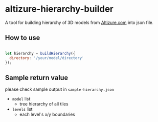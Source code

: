 # altizure-hierarchy-builder
A tool for building hierarchy of 3D models from [Altizure.com](https://www.altizure.com/) into json file.

## How to use

```js

let hierarchy = buildHierarchy({
  directory: '/your/model/directory'
});

```

## Sample return value

please check sample output in `sample-hierarchy.json`

* `model` list
  - tree hierarchy of all tiles
* `levels` list
  - each level's x/y boundaries